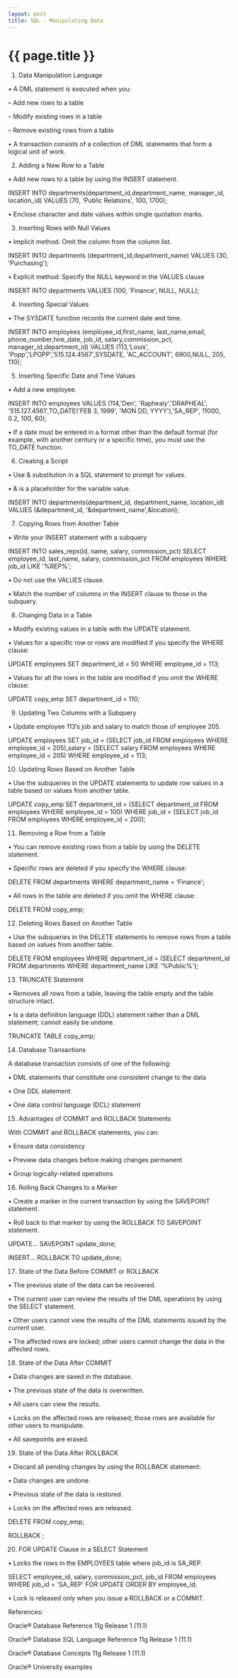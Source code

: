 ```yaml
---
layout: post
title: SQL - Manipulating Data
---
```


{{ page.title }}
================


1) Data Manipulation Language

• A DML statement is executed when you:

– Add new rows to a table

– Modify existing rows in a table

– Remove existing rows from a table

• A transaction consists of a collection of DML statements that form a logical unit of work.

2) Adding a New Row to a Table

• Add new rows to a table by using the INSERT statement.

INSERT INTO departments(department_id,department_name, manager_id, location_id) VALUES (70, 'Public Relations', 100, 1700);

• Enclose character and date values within single quotation marks.

3) Inserting Rows with Null Values

• Implicit method: Omit the column from the column list.

INSERT INTO departments (department_id,department_name) VALUES (30, 'Purchasing');

• Explicit method: Specify the NULL keyword in the VALUES clause

INSERT INTO departments VALUES (100, 'Finance', NULL, NULL);

4) Inserting Special Values

• The SYSDATE function records the current date and time.

INSERT INTO employees (employee_id,first_name, last_name,email, phone_number,hire_date, job_id, salary,commission_pct, manager_id,department_id) VALUES (113,'Louis', 'Popp','LPOPP','515.124.4567',SYSDATE, 'AC_ACCOUNT', 6900,NULL, 205, 110);

5) Inserting Specific Date and Time Values

• Add a new employee.

INSERT INTO employees VALUES (114,'Den', 'Raphealy','DRAPHEAL', '515.127.4561',TO_DATE('FEB 3, 1999', 'MON DD, YYYY'),'SA_REP', 11000, 0.2, 100, 60);

• If a date must be entered in a format other than the default format (for example, with another century or a specific time), you must use the TO_DATE function.

6) Creating a Script

• Use & substitution in a SQL statement to prompt for values.

• & is a placeholder for the variable value.

INSERT INTO departments(department_id, department_name, location_id) VALUES (&department_id, '&department_name',&location);

7) Copying Rows from Another Table

• Write your INSERT statement with a subquery

INSERT INTO sales_reps(id, name, salary, commission_pct) SELECT employee_id, last_name, salary, commission_pct FROM employees WHERE job_id LIKE '%REP%';

• Do not use the VALUES clause.

• Match the number of columns in the INSERT clause to those in the subquery.

8) Changing Data in a Table

• Modify existing values in a table with the UPDATE statement.

• Values for a specific row or rows are modified if you specify the WHERE clause:

UPDATE employees SET department_id = 50 WHERE employee_id = 113;

• Values for all the rows in the table are modified if you omit the WHERE clause:

UPDATE copy_emp SET department_id = 110;

9) Updating Two Columns with a Subquery

• Update employee 113’s job and salary to match those of employee 205.

UPDATE employees SET job_id = (SELECT job_id FROM employees WHERE employee_id = 205),salary = (SELECT salary FROM employees WHERE employee_id = 205) WHERE employee_id = 113;

10) Updating Rows Based on Another Table

• Use the subqueries in the UPDATE statements to update row values in a table based on values from another table.

UPDATE copy_emp SET department_id = (SELECT department_id FROM employees WHERE employee_id = 100) WHERE job_id = (SELECT job_id FROM employees WHERE employee_id = 200);

11) Removing a Row from a Table

• You can remove existing rows from a table by using the DELETE statement.

• Specific rows are deleted if you specify the WHERE clause:

DELETE FROM departments WHERE department_name = ‘Finance';

• All rows in the table are deleted if you omit the WHERE clause:

DELETE FROM copy_emp;

12) Deleting Rows Based on Another Table

• Use the subqueries in the DELETE statements to remove rows from a table based on values from another table.

DELETE FROM employees WHERE department_id = (SELECT department_id FROM departments WHERE department_name LIKE '%Public%');

13) TRUNCATE Statement

• Removes all rows from a table, leaving the table empty and the table structure intact.

• Is a data definition language (DDL) statement rather than a DML statement; cannot easily be undone.

TRUNCATE TABLE copy_emp;

14) Database Transactions

A database transaction consists of one of the following:

• DML statements that constitute one consistent change to the data

• One DDL statement

• One data control language (DCL) statement


15) Advantages of COMMIT and ROLLBACK Statements

With COMMIT and ROLLBACK statements, you can:

• Ensure data consistency

• Preview data changes before making changes permanent

• Group logically-related operations

16) Rolling Back Changes to a Marker

• Create a marker in the current transaction by using the SAVEPOINT statement.

• Roll back to that marker by using the ROLLBACK TO SAVEPOINT statement.

UPDATE...
SAVEPOINT update_done;

INSERT...
ROLLBACK TO update_done;


17) State of the Data Before COMMIT or ROLLBACK

• The previous state of the data can be recovered.

• The current user can review the results of the DML operations by using the SELECT statement.

• Other users cannot view the results of the DML statements issued by the current user.

• The affected rows are locked; other users cannot change the data in the affected rows.

18) State of the Data After COMMIT

• Data changes are saved in the database.

• The previous state of the data is overwritten.

• All users can view the results.

• Locks on the affected rows are released; those rows are available for other users to manipulate.

• All savepoints are erased.

19) State of the Data After ROLLBACK

• Discard all pending changes by using the ROLLBACK statement:

• Data changes are undone.

• Previous state of the data is restored.

• Locks on the affected rows are released.

DELETE FROM copy_emp;

ROLLBACK ;

20) FOR UPDATE Clause in a SELECT Statement

• Locks the rows in the EMPLOYEES table where job_id is SA_REP.

SELECT employee_id, salary, commission_pct, job_id
FROM employees
WHERE job_id = 'SA_REP'
FOR UPDATE
ORDER BY employee_id;

• Lock is released only when you issue a ROLLBACK or a COMMIT.

References:

Oracle® Database Reference 11g Release 1 (11.1)

Oracle® Database SQL Language Reference 11g Release 1 (11.1)

Oracle® Database Concepts 11g Release 1 (11.1)

Oracle® University examples

